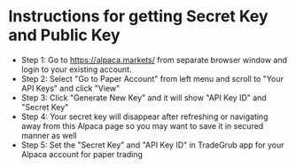 # Instructions for getting Secret Key and Public Key
 - Step 1: Go to https://alpaca.markets/ from separate browser window and login to your existing account.
 - Step 2: Select "Go to Paper Account" from left menu and scroll to "Your API Keys" and click "View"
 - Step 3: Click "Generate New Key" and it will show "API Key ID" and "Secret Key"
 - Step 4: Your secret key will disappear after refreshing or navigating away from this Alpaca page so you may want to save it in secured manner as well
 - Step 5: Set the "Secret Key" and "API Key ID" in TradeGrub app for your Alpaca account for paper trading

